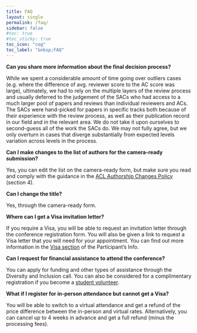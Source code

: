 ```yaml
---
title: FAQ
layout: single
permalink: /faq/
sidebar: false
#toc: true
#toc_sticky: true
toc_icon: "cog"
toc_label: "&nbsp;FAQ"
---
```


**Can you share more information about the final decision process?**

While we spent a considerable amount of time going over outliers cases (e.g. where the difference of avg. reviewer score to the AC score was large), ultimately, we had to rely on the multiple layers of the review process and usually deferred to the judgement of the SACs who had access to a much larger pool of papers and reviews than individual reviewers and ACs. The SACs were hand-picked for papers in specific tracks both because of their experience with the review process, as well as their publication record in our field and in the relevant area. We do not take it upon ourselves to second-guess all of the work the SACs do.  We may not fully agree, but we only overturn in cases that diverge substantially from expected levels variation across levels in the process.

**Can I make changes to the list of authors for the camera-ready submission?**

Yes, you can edit the list on the camera-ready form, but make sure you read and comply with the guidance in the [ACL Authorship Changes Policy](https://www.aclweb.org/adminwiki/index.php/Authorship_Changes_Policy_for_ACL_Conference_Papers) (section 4).

**Can I change the title?**

Yes, through the camera-ready form.

**Where can I get a Visa invitation letter?**

If you require a Visa, you will be able to request an invitation letter through the conference registration form. You will also be given a link to request a Visa letter that you will need for your appointment. You can find out more information in the [Visa section](https://2025.emnlp.org/visa/) of the Participant’s Info.

**Can I request for financial assistance to attend the conference?**

You can apply for funding and other types of assistance through the Diversity and Inclusion call. You can also be considered for a complimentary registration if you become a [student volunteer](https://2025.emnlp.org/calls/volunteers/).

**What if I register for in-person attendance but cannot get a Visa?**

You will be able to switch to a virtual attendance and get a refund of the price difference between the in-person and virtual rates. Alternatively, you can cancel up to 4 weeks in advance and get a full refund (minus the processing fees).